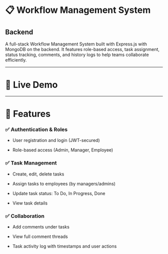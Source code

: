 # 📋 Workflow Management System
## Backend

A full-stack  Workflow Management System built with  Express.js with MongoDB on the backend. It features role-based access, task assignment, status tracking, comments, and history logs to help teams collaborate efficiently.

---

# 🚀 Live Demo

---
# 🧩 Features

### ✅ Authentication & Roles
- User registration and login (JWT-secured)

- Role-based access (Admin, Manager, Employee)

### ✅ Task Management

- Create, edit, delete tasks

- Assign tasks to employees (by managers/admins)

- Update task status: To Do, In Progress, Done

- View task details

### ✅ Collaboration

- Add comments under tasks

- View full comment threads

- Task activity log with timestamps and user actions